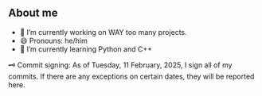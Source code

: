 ## About me

<!--
**Tyopo131/Tyopo131** is a ✨ _special_ ✨ repository because its `README.md` (this file) appears on your GitHub profile.

Here are some ideas to get you started:

- 🔭 I’m currently working on ...
- 🌱 I’m currently learning ...
- 👯 I’m looking to collaborate on ...
- 🤔 I’m looking for help with ...
- 💬 Ask me about ...
- 📫 How to reach me: ...
- 😄 Pronouns: ...
- ⚡ Fun fact: ...
-->
- 🔭 I’m currently working on WAY too many projects.
- 😄 Pronouns: he/him
- 🌱 I’m currently learning Python and C++

🗝️ Commit signing:
As of Tuesday, 11 February, 2025, I sign all of my commits. If there are any exceptions on certain dates, they will be reported here.
